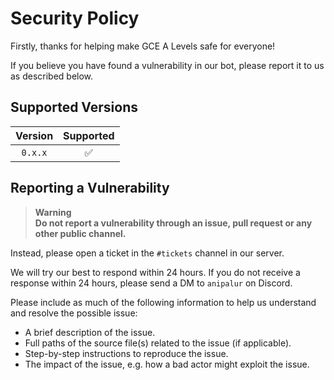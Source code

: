 # Security Policy

Firstly, thanks for helping make GCE A Levels safe for everyone!

If you believe you have found a vulnerability in our bot, please report it to us as described below.

## Supported Versions

| Version | Supported          |
| :-----: | :----------------: |
| `0.x.x` | :white_check_mark: |

## Reporting a Vulnerability

> **Warning**  
> **Do not report a vulnerability through an issue, pull request or any other public channel.**

Instead, please open a ticket in the `#tickets` channel in our server.

We will try our best to respond within 24 hours. If you do not receive a response within 24 hours, please send a DM to `anipalur` on Discord.

Please include as much of the following information to help us understand and resolve the possible issue:
- A brief description of the issue.
- Full paths of the source file(s) related to the issue (if applicable).
- Step-by-step instructions to reproduce the issue.
- The impact of the issue, e.g. how a bad actor might exploit the issue.
